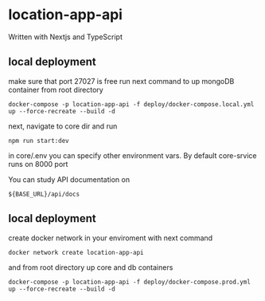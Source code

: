 # location-app-api
Written with Nextjs and TypeScript
## local deployment
make sure that port 27027 is free
run next command to up mongoDB container from root directory
```
docker-compose -p location-app-api -f deploy/docker-compose.local.yml up --force-recreate --build -d
```

next, navigate to core dir and run
```
npm run start:dev
```

in core/.env you can specify other environment vars. By default core-srvice runs on 8000 port

You can study API documentation on
```
${BASE_URL}/api/docs
```
## local deployment
create docker network in your enviroment with next command
```
docker network create location-app-api
```
and from root directory up core and db containers
```
docker-compose -p location-app-api -f deploy/docker-compose.prod.yml up --force-recreate --build -d
```
